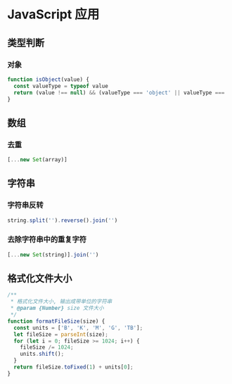 # JavaScript 应用

## 类型判断

### 对象

```JavaScript
function isObject(value) {
  const valueType = typeof value
  return (value !== null) && (valueType === 'object' || valueType === 'function')
}
```

## 数组

### 去重

```JavaScript
[...new Set(array)]
```

## 字符串

### 字符串反转

```JavaScript
string.split('').reverse().join('')
```

### 去除字符串中的重复字符

```JavaScript
[...new Set(string)].join('')
```

## 格式化文件大小

```JavaScript
/**
 * 格式化文件大小, 输出成带单位的字符串
 * @param {Number} size 文件大小
 */
function formatFileSize(size) {
  const units = ['B', 'K', 'M', 'G', 'TB'];
  let fileSize = parseInt(size);
  for (let i = 0; fileSize >= 1024; i++) {
    fileSize /= 1024;
    units.shift();
  }
  return fileSize.toFixed(1) + units[0];
}
```